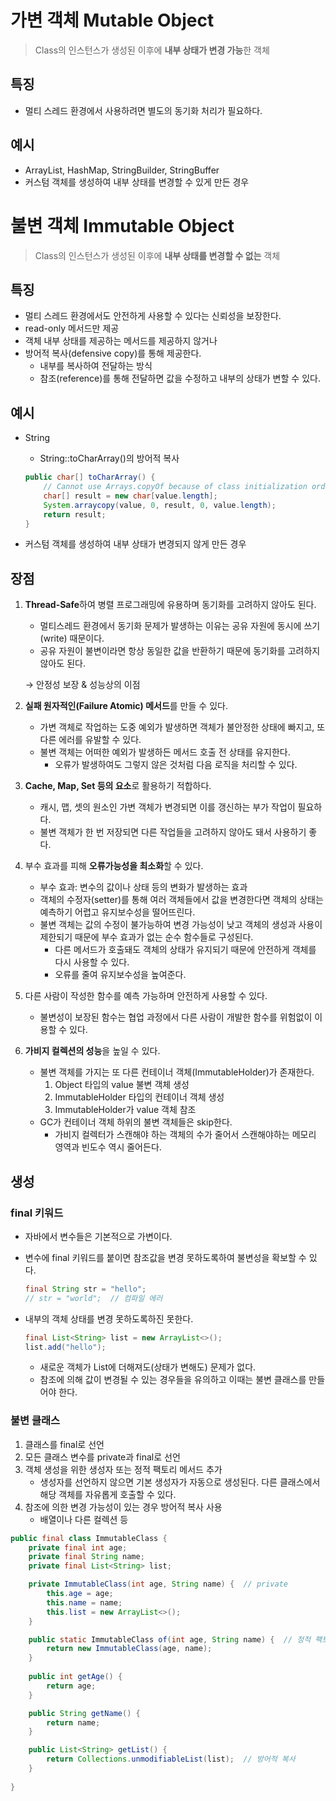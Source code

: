 # 가변 객체 Mutable Object

> Class의 인스턴스가 생성된 이후에 **내부 상태가 변경 가능**한 객체
> 

## 특징

- 멀티 스레드 환경에서 사용하려면 별도의 동기화 처리가 필요하다.

## 예시

- ArrayList, HashMap, StringBuilder, StringBuffer
- 커스텀 객체를 생성하여 내부 상태를 변경할 수 있게 만든 경우



# 불변 객체 Immutable Object

> Class의 인스턴스가 생성된 이후에 **내부 상태를 변경할 수 없는** 객체
> 

## 특징

- 멀티 스레드 환경에서도 안전하게 사용할 수 있다는 신뢰성을 보장한다.
- read-only 메서드만 제공
- 객체 내부 상태를 제공하는 메서드를 제공하지 않거나
- 방어적 복사(defensive copy)를 통해 제공한다.
    - 내부를 복사하여 전달하는 방식
    - 참조(reference)를 통해 전달하면 값을 수정하고 내부의 상태가 변할 수 있다.

## 예시

- String
    - String::toCharArray()의 방어적 복사
    
    ```java
    public char[] toCharArray() {
        // Cannot use Arrays.copyOf because of class initialization order issues
        char[] result = new char[value.length];
        System.arraycopy(value, 0, result, 0, value.length);
        return result;
    }
    ```
    
- 커스텀 객체를 생성하여 내부 상태가 변경되지 않게 만든 경우

## 장점

1. **Thread-Safe**하여 병렬 프로그래밍에 유용하며 동기화를 고려하지 않아도 된다.
    - 멀티스레드 환경에서 동기화 문제가 발생하는 이유는 공유 자원에 동시에 쓰기(write) 때문이다.
    - 공유 자원이 불변이라면 항상 동일한 값을 반환하기 때문에 동기화를 고려하지 않아도 된다.
    
    → 안정성 보장 & 성능상의 이점
    

1. **실패 원자적인(Failure Atomic) 메서드**를 만들 수 있다.
    - 가변 객체로 작업하는 도중 예외가 발생하면 객체가 불안정한 상태에 빠지고, 또 다른 에러를 유발할 수 있다.
    - 불변 객체는 어떠한 예외가 발생하든 메서드 호출 전 상태를 유지한다.
        - 오류가 발생하여도 그렇지 않은 것처럼 다음 로직을 처리할 수 있다.

1. **Cache, Map, Set 등의 요소**로 활용하기 적합하다.
    - 캐시, 맵, 셋의 원소인 가변 객체가 변경되면 이를 갱신하는 부가 작업이 필요하다.
    - 불변 객체가 한 번 저장되면 다른 작업들을 고려하지 않아도 돼서 사용하기 좋다.

1. 부수 효과를 피해 **오류가능성을 최소화**할 수 있다.
    - 부수 효과: 변수의 값이나 상태 등의 변화가 발생하는 효과
    - 객체의 수정자(setter)를 통해 여러 객체들에서 값을 변경한다면 객체의 상태는 예측하기 어렵고 유지보수성을 떨어뜨린다.
    - 불변 객체는 값의 수정이 불가능하여 변경 가능성이 낮고 객체의 생성과 사용이 제한되기 때문에 부수 효과가 없는 순수 함수들로 구성된다.
        - 다른 메서드가 호출돼도 객체의 상태가 유지되기 때문에 안전하게 객체를 다시 사용할 수 있다.
        - 오류를 줄여 유지보수성을 높여준다.

1. 다른 사람이 작성한 함수를 예측 가능하며 안전하게 사용할 수 있다.
    - 불변성이 보장된 함수는 협업 과정에서 다른 사람이 개발한 함수를 위험없이 이용할 수 있다.

1. **가비지 컬렉션의 성능**을 높일 수 있다.
    - 불변 객체를 가지는 또 다른 컨테이너 객체(ImmutableHolder)가 존재한다.
        1. Object 타입의 value 불변 객체 생성
        2. ImmutableHolder 타입의 컨테이너 객체 생성
        3. ImmutableHolder가 value 객체 참조
    - GC가 컨테이너 객체 하위의 불변 객체들은 skip한다.
        - 가비지 컬렉터가 스캔해야 하는 객체의 수가 줄어서 스캔해야하는 메모리 영역과 빈도수 역시 줄어든다.

## 생성

### final 키워드

- 자바에서 변수들은 기본적으로 가변이다.
- 변수에 final 키워드를 붙이면 참조값을 변경 못하도록하여 불변성을 확보할 수 있다.
    
    ```java
    final String str = "hello";
    // str = "world";  // 컴파일 에러
    ```
    
- 내부의 객체 상태를 변경 못하도록하진 못한다.
    
    ```java
    final List<String> list = new ArrayList<>();
    list.add("hello");
    ```
    
    - 새로운 객체가 List에 더해져도(상태가 변해도) 문제가 없다.
    - 참조에 의해 값이 변경될 수 있는 경우들을 유의하고 이때는 불변 클래스를 만들어야 한다.

### 불변 클래스

1. 클래스를 final로 선언
2. 모든 클래스 변수를 private과 final로 선언
3. 객체 생성을 위한 생성자 또는 정적 팩토리 메서드 추가
    - 생성자를 선언하지 않으면 기본 생성자가 자동으로 생성된다. 다른 클래스에서 해당 객체를 자유롭게 호출할 수 있다.
4. 참조에 의한 변경 가능성이 있는 경우 방어적 복사 사용
    - 배열이나 다른 컬렉션 등

```java
public final class ImmutableClass {
    private final int age;
    private final String name;
    private final List<String> list;

    private ImmutableClass(int age, String name) {  // private
        this.age = age;
        this.name = name;
        this.list = new ArrayList<>();
    }

    public static ImmutableClass of(int age, String name) {  // 정적 팩토리 메서드 제공
        return new ImmutableClass(age, name);
    }
    
    public int getAge() {
        return age;
    }

    public String getName() {
        return name;
    }

    public List<String> getList() {
        return Collections.unmodifiableList(list);  // 방어적 복사
    }
    
}
```
